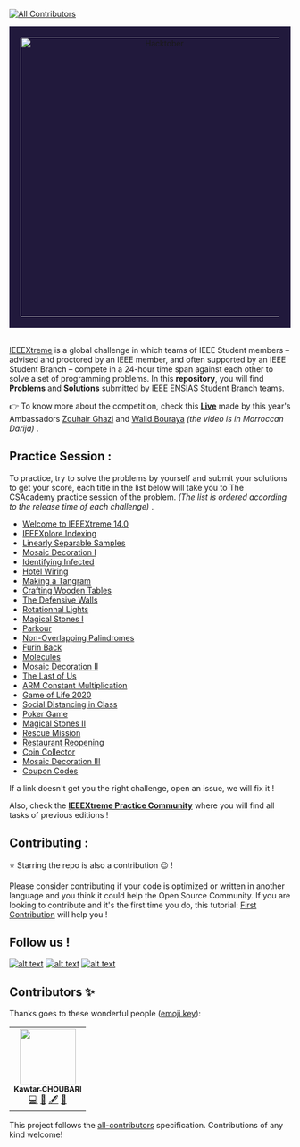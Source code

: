 
<!-- ALL-CONTRIBUTORS-BADGE:START - Do not remove or modify this section -->
[![All Contributors](https://img.shields.io/badge/all_contributors-1-orange.svg?style=flat-square)](#contributors-)
<!-- ALL-CONTRIBUTORS-BADGE:END -->


<div style='background-color:#21193c; padding:20px' align="center">
    <img alt="Hacktober" src="https://ieeextreme.org/wp-content/uploads/2020/06/LogoXtreme14-Color.png" width="500" />
</div>
<br>

[IEEEXtreme](https://ieeextreme.org/) is a global challenge in which teams of IEEE Student members – advised and proctored by an IEEE member, and often supported by an IEEE Student Branch – compete in a 24-hour time span against each other to solve a set of programming problems. In this __repository__, you will find __Problems__ and __Solutions__ submitted by  IEEE ENSIAS Student Branch teams.

:point_right: To know more about the competition, check this __[Live](https://youtu.be/MZXnW10qir4)__ made by this year's Ambassadors [Zouhair Ghazi](https://www.linkedin.com/in/zouhair-ghazi-02a71a1a4/) and [Walid Bouraya](https://www.linkedin.com/in/walid-bouraya/) _(the video is in Morroccan Darija)_ .


## Practice Session :

To practice, try to solve the problems by yourself and submit your solutions to get your score, each title in the list below will take you to The CSAcademy practice session of the problem. _(The list is ordered according to the release time of each challenge)_ .

* [Welcome to IEEEXtreme 14.0](https://csacademy.com/contest/ieeextreme-practice/task/welcome-ieeextreme-14)
* [IEEEXplore Indexing](https://csacademy.com/contest/ieeextreme-practice/task/ieeexplore-indexing)
* [Linearly Separable Samples](https://csacademy.com/contest/ieeextreme-practice/task/linearly-separable-samples)
* [Mosaic Decoration I](https://csacademy.com/contest/ieeextreme-practice/task/mosaic1)
* [Identifying Infected](https://csacademy.com/contest/ieeextreme-practice/task/identifying-infected)
* [Hotel Wiring](https://csacademy.com/contest/ieeextreme-practice/task/hotel-wiring)
* [Making a Tangram](https://csacademy.com/contest/ieeextreme-practice/task/making-tangram)
* [Crafting Wooden Tables](https://csacademy.com/contest/ieeextreme-practice/task/crafting-wooden-tables)
* [The Defensive Walls](https://csacademy.com/contest/ieeextreme-practice/task/defensive-walls)
* [Rotationnal Lights](https://csacademy.com/contest/ieeextreme-practice/task/rotational-lights)
* [Magical Stones I](https://csacademy.com/contest/ieeextreme-practice/task/magical-stones)
* [Parkour](https://csacademy.com/contest/ieeextreme-practice/task/parkour)
* [Non-Overlapping Palindromes](https://csacademy.com/contest/ieeextreme-practice/task/nonoverlapping-palindromes)
* [Furin Back](https://csacademy.com/contest/ieeextreme-practice/task/furin-back)
* [Molecules](https://csacademy.com/contest/ieeextreme-practice/task/molecules)
* [Mosaic Decoration II](https://csacademy.com/contest/ieeextreme-practice/task/mosaic2)
* [The Last of Us](https://csacademy.com/contest/ieeextreme-practice/task/the-last-of-us)
* [ARM Constant Multiplication](https://csacademy.com/contest/ieeextreme-practice/task/arm)
* [Game of Life 2020](https://csacademy.com/contest/ieeextreme-practice/task/conway-gameoflife)
* [Social Distancing in Class](https://csacademy.com/contest/ieeextreme-practice/task/social-distancing)
* [Poker Game](https://csacademy.com/contest/ieeextreme-practice/task/poker-game)
* [Magical Stones II](https://csacademy.com/contest/ieeextreme-practice/task/magical-stones-2)
* [Rescue Mission](https://csacademy.com/contest/ieeextreme-practice/task/rescue-mission)
* [Restaurant Reopening](https://csacademy.com/contest/ieeextreme-practice/task/restaurant-reopening)
* [Coin Collector](https://csacademy.com/contest/ieeextreme-practice/task/coin-collector)
* [Mosaic Decoration III](https://csacademy.com/contest/ieeextreme-practice/task/mosaic3)
* [Coupon Codes](https://csacademy.com/contest/ieeextreme-practice/task/coupon-codes)

If a link doesn't get you the right challenge, open an issue, we will fix it ! 

Also, check the __[IEEEXtreme Practice Community](https://csacademy.com/contest/ieeextreme-practice/task/)__ where you will find all tasks of previous editions !

## Contributing :

:star: Starring the repo is also a contribution :wink: !

Please consider contributing if your code is optimized or written in another language and you think it could help the Open Source Community. If you are looking to contribute and it's the first time you do, this tutorial: [First Contribution](https://github.com/firstcontributions/first-contributions) will help you !



## Follow us !
<!-- Please don't remove this: Grab your social icons from https://github.com/carlsednaoui/gitsocial -->
<!-- display the social media buttons in your README -->
[![alt text][2.1]][2]
[![alt text][1.1]][1]
[![alt text][6.1]][6]
<!-- links to social media icons -->
<!-- icons with padding -->
[2.1]: http://i.imgur.com/P3YfQoD.png (facebook icon with padding)
[1.1]: http://i.imgur.com/tXSoThF.png (twitter icon with padding)
[6.1]: http://i.imgur.com/0o48UoR.png (github icon with padding)
<!-- links to your social media accounts -->
<!-- update these accordingly -->
[1]: http://www.twitter.com/EnsiasSb
[2]: http://www.facebook.com/ieee.ensias.studentb
[6]: http://www.github.com/ieee-ensias
<!-- Please don't remove this: Grab your social icons from https://github.com/carlsednaoui/gitsocial -->



## Contributors ✨

Thanks goes to these wonderful people ([emoji key](https://allcontributors.org/docs/en/emoji-key)):

<!-- ALL-CONTRIBUTORS-LIST:START - Do not remove or modify this section -->
<!-- prettier-ignore-start -->
<!-- markdownlint-disable -->
<table>
  <tr>
    <td align="center"><a href="https://www.linkedin.com/in/kawtar-choubari-2226b0150/"><img src="https://avatars3.githubusercontent.com/u/56233818?v=4" width="100px;" alt=""/><br /><sub><b>Kawtar CHOUBARI</b></sub></a><br /><a href="https://github.com/ieee-ensias/IEEEXtreme-14.0/commits?author=choubari" title="Code">💻</a> <a href="https://github.com/ieee-ensias/IEEEXtreme-14.0/pulls?q=is%3Apr+reviewed-by%3Achoubari" title="Reviewed Pull Requests">👀</a> <a href="#content-choubari" title="Content">🖋</a> <a href="https://github.com/ieee-ensias/IEEEXtreme-14.0/commits?author=choubari" title="Documentation">📖</a></td>
  </tr>
</table>

<!-- markdownlint-enable -->
<!-- prettier-ignore-end -->
<!-- ALL-CONTRIBUTORS-LIST:END -->

This project follows the [all-contributors](https://github.com/all-contributors/all-contributors) specification. Contributions of any kind welcome!